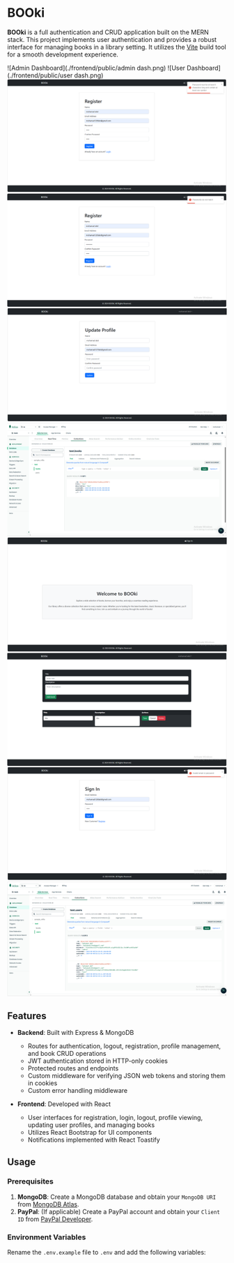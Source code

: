 # BOOki

**BOOki** is a full authentication and CRUD application built on the MERN stack. This project implements user authentication and provides a robust interface for managing books in a library setting. It utilizes the [Vite](https://vite.dev) build tool for a smooth development experience.

![Admin Dashboard](./frontend/public/admin dash.png)
![User Dashboard](./frontend/public/user dash.png)
![Registration Page](./frontend/public/register.png)
![Registration Page 2](./frontend/public/register2.png)
![Update Page](./frontend/public/update.png)
![Books Page](./frontend/public/books.png)
![Home Page](./frontend/public/home.png)
![Edit Page](./frontend/public/edit.png)
![Login Page](./frontend/public/log.png)
![Users Page](./frontend/public/users.png)

## Features

- **Backend**: Built with Express & MongoDB
  - Routes for authentication, logout, registration, profile management, and book CRUD operations
  - JWT authentication stored in HTTP-only cookies
  - Protected routes and endpoints
  - Custom middleware for verifying JSON web tokens and storing them in cookies
  - Custom error handling middleware

- **Frontend**: Developed with React
  - User interfaces for registration, login, logout, profile viewing, updating user profiles, and managing books
  - Utilizes React Bootstrap for UI components
  - Notifications implemented with React Toastify

## Usage

### Prerequisites

1. **MongoDB**: Create a MongoDB database and obtain your `MongoDB URI` from [MongoDB Atlas](https://www.mongodb.com/cloud/atlas/register).
2. **PayPal**: (If applicable) Create a PayPal account and obtain your `Client ID` from [PayPal Developer](https://developer.paypal.com/).

### Environment Variables

Rename the `.env.example` file to `.env` and add the following variables:
